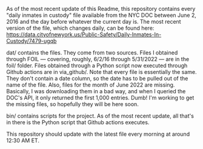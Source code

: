 As of the most recent update of this Readme, this repository contains every "daily inmates in custody" file available from the NYC DOC between June 2, 2016 and the day before whatever the current day is. The most recent version of the file, which changes daily, can be found here: https://data.cityofnewyork.us/Public-Safety/Daily-Inmates-In-Custody/7479-ugqb 

dat/ contains the files. They come from two sources. Files I obtained through FOIL — covering, roughly, 6/2/16 through 5/31/2022 — are in the foil/ folder. Files obtained through a Python script now executed through Github actions are in via_github/. Note that every file is essentially the same. They don't contain a date column, so the date has to be pulled out of the name of the file. Also, files for the month of June 2022 are missing. Basically, I was downloading them in a bad way, and when I queried the DOC's API, it only returned the first 1,000 entries. Dumb! I'm working to get the missing files, so hopefully they will be here soon.

bin/ contains scripts for the project. As of the most recent update, all that's in there is the Python script that Github actions executes.

This repository should update with the latest file every morning at around 12:30 AM ET.

